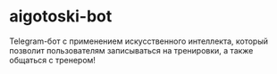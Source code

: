 # aigotoski-bot
Telegram-бот c применением искусственного интеллекта, который позволит пользователям записываться на тренировки, а также общаться с тренером!
